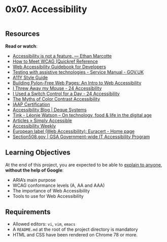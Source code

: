 <h1 class="gap">0x07. Accessibility</h1>
<div class="well clean" id="project-description">
  <p><img src="https://holbertonintranet.s3.amazonaws.com/uploads/medias/2019/12/66ba13a2581c5457361a.png?X-Amz-Algorithm=AWS4-HMAC-SHA256&amp;X-Amz-Credential=AKIARDDGGGOU5BHMTQX4%2F20211223%2Fus-east-1%2Fs3%2Faws4_request&amp;X-Amz-Date=20211223T202200Z&amp;X-Amz-Expires=86400&amp;X-Amz-SignedHeaders=host&amp;X-Amz-Signature=3147bf373c676453017079089798d30a2dfbac1dcb814b82b91e54fb17aea7fe" alt="" style=""></p>

<h2>Resources</h2>

<p><strong>Read or watch</strong>:</p>

<ul>
<li><a href="/rltoken/UTlxQ9qb213Y6SP7kuCsPQ" title="Accessibility is not a feature. — Ethan Marcotte" target="_blank">Accessibility is not a feature. — Ethan Marcotte</a></li>
<li><a href="/rltoken/8c9nVrmNWVJ--pUn1dmKVQ" title="How to Meet WCAG (Quickref Reference" target="_blank">How to Meet WCAG (Quickref Reference</a></li>
<li><a href="/rltoken/l-XGxAh6sCv8_IahP5izxg" title="Web Accessibility Guidebook for Developers" target="_blank">Web Accessibility Guidebook for Developers</a></li>
<li><a href="/rltoken/bMm4g4OpeE-Iqxdtzlu0ig" title="Testing with assistive technologies - Service Manual - GOV.UK" target="_blank">Testing with assistive technologies - Service Manual - GOV.UK</a></li>
<li><a href="/rltoken/1q0B-A6MYnUuTPZOdKgIsg" title="A11Y Style Guide" target="_blank">A11Y Style Guide</a></li>
<li><a href="/rltoken/66RMpeHXTYIc7NgoMHPihQ" title="Building Pylon-Free Web Pages: An Intro to Web Accessibility" target="_blank">Building Pylon-Free Web Pages: An Intro to Web Accessibility</a></li>
<li><a href="/rltoken/8PcPbGbZvmBtnn9dTB2LLQ" title="I Threw Away my Mouse - 24 Accessibility" target="_blank">I Threw Away my Mouse - 24 Accessibility</a></li>
<li><a href="/rltoken/B7CCmybCPdoR-vy0Ljf_Kw" title="I Used a Switch Control for a Day - 24 Accessibility" target="_blank">I Used a Switch Control for a Day - 24 Accessibility</a></li>
<li><a href="/rltoken/RHFJ-QN-x6sBgYDHNmAmhg" title="The Myths of Color Contrast Accessibility" target="_blank">The Myths of Color Contrast Accessibility</a></li>
<li><a href="/rltoken/lEgyRyRG4A4RFaD6R-RT2A" title="IAAP Certification" target="_blank">IAAP Certification</a></li>
<li><a href="/rltoken/F6MKiJDGC7oahx5l1PG4tA" title="Accessibility Blog | Deque Systems" target="_blank">Accessibility Blog | Deque Systems</a></li>
<li><a href="/rltoken/e2vhJAVwJgCSj_qWh5d9OA" title="Tink - Léonie Watson – On technology, food &amp; life in the digital age" target="_blank">Tink - Léonie Watson – On technology, food &amp; life in the digital age</a></li>
<li><a href="/rltoken/JMoCv9TlEIkMM6KGXcBIlA" title="Articles » Simply Accessible" target="_blank">Articles » Simply Accessible</a></li>
<li><a href="/rltoken/46XM-mspubGF2aZaPLtlTQ" title="Accessibility Weekly" target="_blank">Accessibility Weekly</a></li>
<li><a href="/rltoken/DsxGlFcMObADMOuJ6y8nDw" title="European label (Web Accessibility): Euracert - Home page" target="_blank">European label (Web Accessibility): Euracert - Home page</a></li>
<li><a href="/rltoken/bwPuWIeb6MMZCopmv5KJOA" title="Section508.gov | GSA Government-wide IT Accessibility Program" target="_blank">Section508.gov | GSA Government-wide IT Accessibility Program</a></li>
</ul>

<h2>Learning Objectives</h2>

<p>At the end of this project, you are expected to be able to <a href="/rltoken/YPACVtPCGlM9EBt6TZoOug" title="explain to anyone" target="_blank">explain to anyone</a>, <strong>without the help of Google</strong>:</p>

<ul>
<li>ARIA’s main purpose</li>
<li>WCAG conformance levels (A, AA and AAA)</li>
<li>The importance of Web Accessibility</li>
<li>Tools to use for Web Accessibility</li>
</ul>

<h2>Requirements</h2>

<ul>
<li>Allowed editors: <code>vi</code>, <code>vim</code>, <code>emacs</code></li>
<li>A <code>README.md</code> at the root of the project directory is mandatory</li>
<li>HTML and CSS have been rendered on Chrome 78 or more.</li>
</ul>

</div>